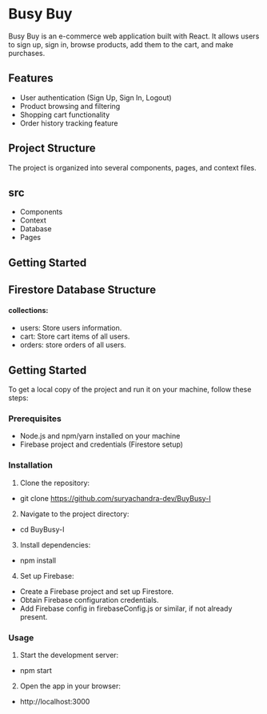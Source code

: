 # Busy Buy

Busy Buy is an e-commerce web application built with React. It allows users to sign up, sign in, browse products, add them to the cart, and make purchases.

## Features

- User authentication (Sign Up, Sign In, Logout)
- Product browsing and filtering
- Shopping cart functionality
- Order history tracking feature

## Project Structure

The project is organized into several components, pages, and context files.
## src
- Components
- Context
- Database
- Pages

## Getting Started

## Firestore Database Structure
#### collections:
- users: Store users information.
- cart: Store cart items of all users.
- orders: store orders of all users.

## Getting Started
To get a local copy of the project and run it on your machine, follow these steps:

### Prerequisites
- Node.js and npm/yarn installed on your machine
- Firebase project and credentials (Firestore setup)

### Installation
1. Clone the repository:
- git clone https://github.com/suryachandra-dev/BuyBusy-I

2. Navigate to the project directory:
- cd BuyBusy-I

3. Install dependencies:
- npm install

4. Set up Firebase:
- Create a Firebase project and set up Firestore.
- Obtain Firebase configuration credentials.
- Add Firebase config in firebaseConfig.js or similar, if not already present.

### Usage 
1. Start the development server:
- npm start

2. Open the app in your browser:
- http://localhost:3000
